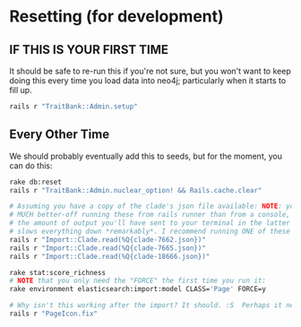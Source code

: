 # Resetting (for development)

## IF THIS IS YOUR FIRST TIME

It should be safe to re-run this if you're not sure, but you won't want to keep
doing this every time you load data into neo4j; particularly when it starts to
fill up.

```bash
rails r "TraitBank::Admin.setup"
```

## Every Other Time

We should probably eventually add this to seeds, but for the moment, you can do
this:

```bash
rake db:reset
rails r "TraitBank::Admin.nuclear_option! && Rails.cache.clear"

# Assuming you have a copy of the clade's json file available: NOTE: you are
# MUCH better-off running these from rails runner than from a console, because
# the amount of output you'll have sent to your terminal in the latter case. It
# slows everything down *remarkably*. I recommend running ONE of these commands:
rails r "Import::Clade.read(%Q{clade-7662.json})"
rails r "Import::Clade.read(%Q{clade-7665.json})"
rails r "Import::Clade.read(%Q{clade-18666.json})"

rake stat:score_richness
# NOTE that you only need the "FORCE" the first time you run it:
rake environment elasticsearch:import:model CLASS='Page' FORCE=y

# Why isn't this working after the import? It should. :S  Perhaps it needs to reindex first?
rails r "PageIcon.fix"
```
